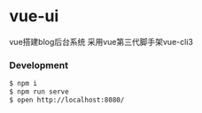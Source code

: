 # vue-ui
vue搭建blog后台系统
采用vue第三代脚手架vue-cli3

### Development

```bash
$ npm i
$ npm run serve
$ open http://localhost:8080/
```
